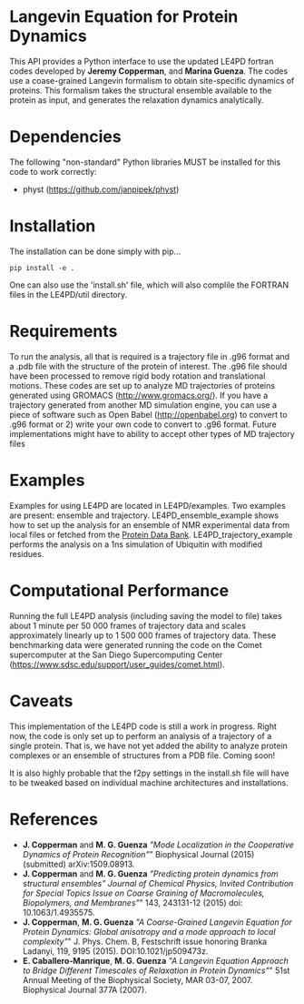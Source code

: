 # Langevin Equation for Protein Dynamics

This API provides a Python interface to use the updated LE4PD fortran codes developed by __Jeremy Copperman__, and __Marina Guenza__. The codes use a coase-grained Langevin formalism to obtain site-specific dynamics of proteins. This formalism takes the structural ensemble available to the protein as input, and generates the relaxation dynamics analytically.

# Dependencies
The following "non-standard" Python libraries MUST be installed for this code to work correctly:
* physt (https://github.com/janpipek/physt)

# Installation
The installation can be done simply with pip...

    pip install -e .

One can also use the 'install.sh' file, which will also complile the FORTRAN files in the LE4PD/util directory.

# Requirements
To run the analysis, all that is required is a trajectory file in .g96 format and a .pdb file with the structure of the protein of interest. The .g96 file should have been processed to remove rigid body rotation and translational motions. These codes are set up to analyze MD trajectories of proteins generated using GROMACS (http://www.gromacs.org/). If you have a trajectory generated from another MD simulation engine, you can use a piece of software such as Open Babel (http://openbabel.org) to convert to .g96 format or 2) write your own code to convert to .g96 format. Future implementations might have to ability to accept other types of MD trajectory files

# Examples
Examples for using LE4PD are located in LE4PD/examples. Two examples are present: ensemble and trajectory. LE4PD_ensemble_example shows how to set up the analysis for an ensemble of NMR experimental data from local files or fetched from the [Protein Data Bank](http://www.rcsb.org). LE4PD_trajectory_example performs the analysis on a 1ns simulation of Ubiquitin with modified residues.

# Computational Performance

Running the full LE4PD analysis (including saving the model to file) takes about 1 minute per 50 000 frames of trajectory data and scales approximately linearly up to 1 500 000 frames of trajectory data. These benchmarking data were generated running the code on the Comet supercomputer at the San Diego Supercomputing Center (https://www.sdsc.edu/support/user_guides/comet.html). 

# Caveats
This implementation of the LE4PD code is still a work in progress. Right now, the code is only set up to perform an analysis of a trajectory of a single protein. That is, we have not yet added the ability to analyze protein complexes or an ensemble of structures from a PDB file. Coming soon! 

It is also highly probable that the f2py settings in the install.sh file will have to be tweaked based on individual machine architectures and installations. 

# References
* __J. Copperman__ and __M. G. Guenza__ _"Mode Localization in the Cooperative Dynamics of Protein Recognition"_" Biophysical Journal (2015) (submitted) arXiv:1509.08913.
* __J. Copperman__ and __M. G. Guenza__ _"Predicting protein dynamics from structural ensembles” Journal of Chemical Physics, Invited Contribution for Special Topics Issue on Coarse Graining of Macromolecules, Biopolymers, and Membranes"_" 143, 243131-12 (2015) doi: 10.1063/1.4935575.
* __J. Copperman__, __M. G. Guenza__ _"A Coarse-Grained Langevin Equation for Protein Dynamics: Global anisotropy and a mode approach to local complexity"_" J. Phys. Chem. B, Festschrift issue honoring Branka Ladanyi, 119,  9195 (2015). DOI:10.1021/jp509473z.
* __E. Caballero-Manrique__, __M. G. Guenza__ _"A Langevin Equation Approach to Bridge Different Timescales of Relaxation in Protein Dynamics"_" 51st Annual Meeting of the Biophysical Society, MAR 03-07, 2007. Biophysical Journal 377A (2007).
